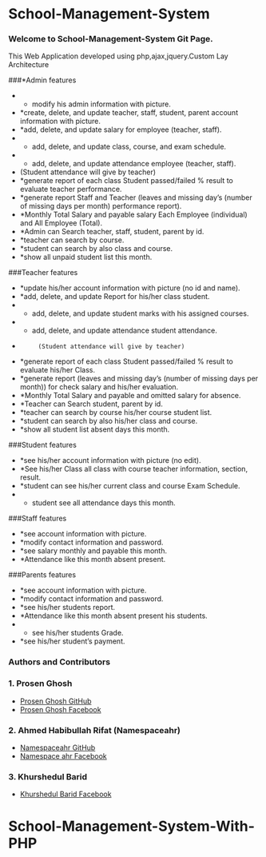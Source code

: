 # School-Management-System
### Welcome to School-Management-System Git Page.
This Web Application developed using php,ajax,jquery.Custom Lay Architecture

###*Admin features
* * modify his admin  information with picture.
* *create, delete, and update teacher, staff, student, parent account information with picture.
* *add, delete, and update salary for employee (teacher, staff).
* * add, delete, and update class, course, and exam schedule.
* * add, delete, and update attendance employee (teacher, staff).
* (Student attendance will give by teacher)
* *generate report of each class Student passed/failed % result to evaluate teacher performance.
* *generate report Staff and Teacher (leaves and missing day’s (number of missing days per month) performance report).
* *Monthly Total Salary and payable salary Each Employee (individual) and All Employee (Total).
* *Admin can Search teacher, staff, student, parent by id.
* *teacher can search by course.
* *student can search by also class and course.
* *show all unpaid student list this month.

###Teacher features
* *update his/her account information with picture (no id and name).
* *add, delete, and update Report for his/her class student.
* * add, delete, and update student marks with his assigned courses.
* * add, delete, and update attendance student attendance.
*          (Student attendance will give by teacher)
* *generate report of each class Student passed/failed % result to evaluate his/her Class.
* *generate report (leaves and missing day’s (number of missing days per month)) for check salary and his/her evaluation.
* *Monthly Total Salary and payable and omitted salary for absence.
* *Teacher can Search student, parent by id.
* *teacher can search by course his/her course student list.
* *student can search by also his/her class and course.
* *show all student list absent days this month.

###Student features
* *see his/her account information with picture (no edit).
* *See his/her Class all class with course teacher information, section, result.
* *student can see  his/her  current class and course Exam Schedule.
* * student see all attendance  days this month.

###Staff features
* *see account information with picture.
* *modify contact information and password.
* *see salary monthly and payable this month.
* *Attendance like this month absent present.

###Parents features
* *see account information with picture.
* *modify contact information and password.
* *see his/her students report.
* *Attendance like this month absent present his students.
* * see his/her students Grade.
* *see his/her student’s payment.

### Authors and Contributors

### 1. Prosen Ghosh
* [Prosen Ghosh GitHub](https://github.com/Prosen-Ghosh)
* [Prosen Ghosh Facebook](https://www.facebook.com/prosenghosh25)

### 2. Ahmed Habibullah Rifat (Namespaceahr)
* [Namespaceahr GitHub](https://github.com/namespaceahr/)
* [Namespace ahr Facebook](https://www.facebook.com/namespaceahr)

### 3. Khurshedul Barid

* [Khurshedul Barid Facebook](https://www.facebook.com/md.barid)

# School-Management-System-With-PHP
